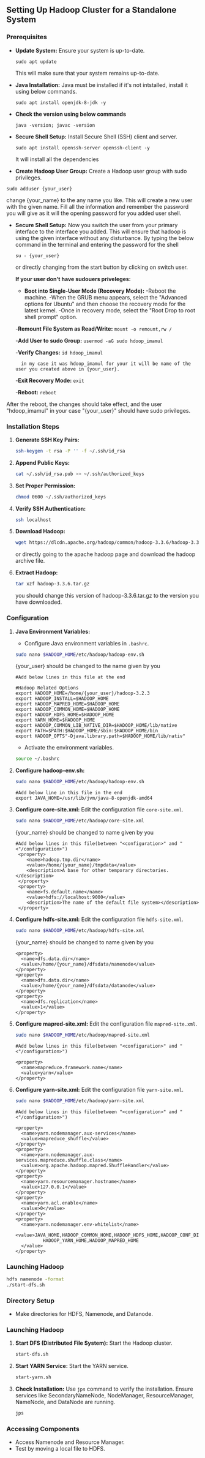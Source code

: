 ## Setting Up Hadoop Cluster for a Standalone System

### Prerequisites
- **Update System:** Ensure your system is up-to-date.
  ```
  sudo apt update
  ```
  This will make sure that your system remains up-to-date.
  
- **Java Installation:** Java must be installed if it's not intstalled, install it using below commands.
  ```
  sudo apt install openjdk-8-jdk -y
  ```
  
- **Check the version using below commands** 
  ```
  java -version; javac -version
  ```
  
- **Secure Shell Setup:** Install Secure Shell (SSH) client and server.
  ```
  sudo apt install openssh-server openssh-client -y
  ```
  It will install all the dependencies
  
- **Create Hadoop User Group:** Create a Hadoop user group with sudo privileges.
```
sudo adduser {your_user}
```
change {your_name} to the any name you like. This will create a new user with the given name.
Fill all the information and remember the password you will give as it will the opening password for you added user shell.

- **Secure Shell Setup:** Now you switch the user from your primary interface to the interface you added.
 This will ensure that hadoop is using the given interface without any disturbance.
 By typing the below command in the terminal and entering the password for the shell
  ```
  su - {your_user}
  ```
  
  or directly changing from the start button by clicking on switch user.
  
  **If your user don't have sudouers priveleges:**
  
    - **Boot into Single-User Mode (Recovery Mode):**
        -Reboot the machine.
        -When the GRUB menu appears, select the "Advanced options for Ubuntu" and then choose the recovery mode for             the latest kernel.
        -Once in recovery mode, select the "Root Drop to root shell prompt" option.
      
    -**Remount File System as Read/Write:**
        ```
        mount -o remount,rw /
        ```
  
    -**Add User to sudo Group:**
        ```
        usermod -aG sudo hdoop_imamul
        ```
  
    -**Verify Changes:**
        ```
        id hdoop_imamul
        ```
  
        in my case it was hdoop_imamul for your it will be name of the user you created above in {your_user}.
  
    -**Exit Recovery Mode:**
        ```
        exit
        ```
  
    -**Reboot:**
        ```
        reboot
        ```
  
After the reboot, the changes should take effect, and the user "hdoop_imamul" in your case "{your_user}" should have sudo privileges.
  

### Installation Steps
1. **Generate SSH Key Pairs:**
    ```bash
    ssh-keygen -t rsa -P '' -f ~/.ssh/id_rsa
    ```

2. **Append Public Keys:**
    ```bash
    cat ~/.ssh/id_rsa.pub >> ~/.ssh/authorized_keys
    ```

3. **Set Proper Permission:**
    ```bash
    chmod 0600 ~/.ssh/authorized_keys
    ```
    
3. **Verify SSH Authentication:**
    ```bash
    ssh localhost
    ```

4. **Download Hadoop:**
    ```bash
    wget https://dlcdn.apache.org/hadoop/common/hadoop-3.3.6/hadoop-3.3.6.tar.gz
    ```
    or directly going to the apache hadoop page and download the hadoop archive file.

5. **Extract Hadoop:**
    ```bash
    tar xzf hadoop-3.3.6.tar.gz
    ```
    you should change this version of hadoop-3.3.6.tar.gz to the version you have downloaded.    

### Configuration
1. **Java Environment Variables:**
    - Configure Java environment variables in `.bashrc`.
    ```bash
    sudo nano $HADOOP_HOME/etc/hadoop/hadoop-env.sh
    ```
    {your_user} should be changed to the name given by you
    ```nano
    #Add below lines in this file at the end  

    #Hadoop Related Options
    export HADOOP_HOME=/home/{your_user}/hadoop-3.2.3
    export HADOOP_INSTALL=$HADOOP_HOME
    export HADOOP_MAPRED_HOME=$HADOOP_HOME
    export HADOOP_COMMON_HOME=$HADOOP_HOME
    export HADOOP_HDFS_HOME=$HADOOP_HOME
    export YARN_HOME=$HADOOP_HOME
    export HADOOP_COMMON_LIB_NATIVE_DIR=$HADOOP_HOME/lib/native
    export PATH=$PATH:$HADOOP_HOME/sbin:$HADOOP_HOME/bin
    export HADOOP_OPTS"-Djava.library.path=$HADOOP_HOME/lib/nativ"
    ```
    - Activate the environment variables.
     ```bash
     source ~/.bashrc
     ```

2. **Configure hadoop-env.sh:**
    ```bash
    sudo nano $HADOOP_HOME/etc/hadoop/hadoop-env.sh
    ```
    ```nano
    #Add below line in this file in the end
    export JAVA_HOME=/usr/lib/jvm/java-8-openjdk-amd64
    ```
3. **Configure core-site.xml:**
    Edit the configuration file `core-site.xml`.
    ```bash
    sudo nano $HADOOP_HOME/etc/hadoop/core-site.xml
    ```
    {your_name} should be changed to name given by you
    ```nano
    #Add below lines in this file(between "<configuration>" and "<"/configuration>")
     <property>
        <name>hadoop.tmp.dir</name>
        <value>/home/{your_name}/tmpdata</value>
        <description>A base for other temporary directories.</description>
     </property>
     <property>
        <name>fs.default.name</name>
        <value>hdfs://localhost:9000</value>
        <description>The name of the default file system></description>
     </property>
    ```

4. **Configure hdfs-site.xml:**
    Edit the configuration file `hdfs-site.xml`.
    ```bash
    sudo nano $HADOOP_HOME/etc/hadoop/hdfs-site.xml
    ```
    {your_name} should be changed to name given by you
    ```nano
    <property>
      <name>dfs.data.dir</name>
      <value>/home/{your_name}/dfsdata/namenode</value>
    </property>
    <property>
      <name>dfs.data.dir</name>
      <value>/home/{your_name}/dfsdata/datanode</value>
    </property>
    <property>
      <name>dfs.replication</name>
      <value>1</value>
    </property>
    ```
    
5. **Configure mapred-site.xml:**
    Edit the configuration file `mapred-site.xml`.
    ```bash
    sudo nano $HADOOP_HOME/etc/hadoop/mapred-site.xml
    ```
    ```nano
    #Add below lines in this file(between "<configuration>" and "<"/configuration>")

    <property>
      <name>mapreduce.framework.name</name>
      <value>yarn</value>
    </property>
    ```

8. **Configure yarn-site.xml:**
    Edit the configuration file `yarn-site.xml`.
    ```bash
    sudo nano $HADOOP_HOME/etc/hadoop/yarn-site.xml
    ```
    ```nano
    #Add below lines in this file(between "<configuration>" and "<"/configuration>")

    <property>
      <name>yarn.nodemanager.aux-services</name>
      <value>mapreduce_shuffle</value>
    </property>
    <property>
      <name>yarn.nodemanager.aux-services.mapreduce.shuffle.class</name>
      <value>org.apache.hadoop.mapred.ShuffleHandler</value>
    </property>
    <property>
      <name>yarn.resourcemanager.hostname</name>
      <value>127.0.0.1</value>
    </property>
    <property>
      <name>yarn.acl.enable</name>
      <value>0</value>
    </property>
    <property>
      <name>yarn.nodemanager.env-whitelist</name>
      <value>JAVA_HOME,HADOOP_COMMON_HOME,HADOOP_HDFS_HOME,HADOOP_CONF_DIR,CLASSPATH_PERPEND_DISTCACHE,
              HADOOP_YARN_HOME,HADOOP_MAPRED_HOME
      </value>
    </property>
    ```
### Launching Hadoop
```bash
hdfs namenode -format
./start-dfs.sh
```
### Directory Setup
- Make directories for HDFS, Namenode, and Datanode.

### Launching Hadoop
1. **Start DFS (Distributed File System):**
   Start the Hadoop cluster.
   ```bash
   start-dfs.sh
   ```
3. **Start YARN Service:**
   Start the YARN service.
   ```bash
   start-yarn.sh
   ```
5. **Check Installation:**
   Use `jps` command to verify the installation. Ensure services like SecondaryNameNode, NodeManager, ResourceManager, NameNode, and DataNode are running.
   ```bash
   jps
   ```

### Accessing Components
- Access Namenode and Resource Manager.
- Test by moving a local file to HDFS.
